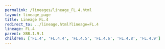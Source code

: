 ```yaml
---
permalink: /lineages/lineage_FL.4.html
layout: lineage_page
title: Lineage FL.4
redirect_to: ../lineage.html?lineage=FL.4
lineage: FL.4
parent: XBB.1.9.1
children: ['FL.4', 'FL.4.4', 'FL.4.5', 'FL.4.6', 'FL.4.8', 'FL.4.9']
---
```

